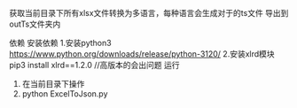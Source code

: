 获取当前目录下所有xlsx文件转换为多语言，每种语言会生成对于的ts文件 导出到outTs文件夹内

依赖 安装依赖
1.安装python3 https://www.python.org/downloads/release/python-3120/
2.安装xlrd模块  pip3 install xlrd==1.2.0  //高版本的会出问题
运行
1. 在当前目录下操作
2. python ExcelToJson.py
